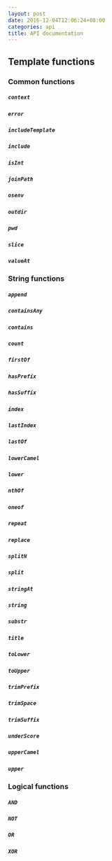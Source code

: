 ```yaml
---
layout: post
date: 2016-12-04T12:06:24+08:00
categories: api
title: API documentation
---
```


## Template functions

### Common functions

##### **`context`**
##### **`error`**
##### **`includeTemplate`**
##### **`include`**
##### **`isInt`**
##### **`joinPath`**
##### **`osenv`**
##### **`outdir`**
##### **`pwd`**
##### **`slice`**
##### **`valueAt`**

### String functions

##### **`append`**
##### **`containsAny`**
##### **`contains`**
##### **`count`**
##### **`firstOf`**
##### **`hasPrefix`**
##### **`hasSuffix`**
##### **`index`**
##### **`lastIndex`**
##### **`lastOf`**
##### **`lowerCamel`**
##### **`lower`**
##### **`nthOf`**
##### **`oneof`**
##### **`repeat`**
##### **`replace`**
##### **`splitN`**
##### **`split`**
##### **`stringAt`**
##### **`string`**
##### **`substr`**
##### **`title`**
##### **`toLower`**
##### **`toUpper`**
##### **`trimPrefix`**
##### **`trimSpace`**
##### **`trimSuffix`**
##### **`underScore`**
##### **`upperCamel`**
##### **`upper`**

### Logical functions

##### **`AND`**
##### **`NOT`**
##### **`OR`**
##### **`XOR`**
